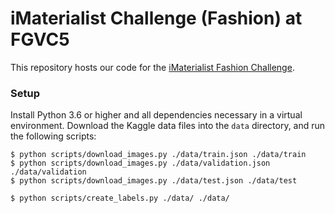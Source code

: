 iMaterialist Challenge (Fashion) at FGVC5
=========================================

This repository hosts our code for the [iMaterialist Fashion
Challenge](https://www.kaggle.com/c/imaterialist-challenge-fashion-2018).

### Setup
Install Python 3.6 or higher and all dependencies necessary in a virtual
environment.  Download the Kaggle data files into the `data` directory, and run
the following scripts:

    $ python scripts/download_images.py ./data/train.json ./data/train
    $ python scripts/download_images.py ./data/validation.json ./data/validation
    $ python scripts/download_images.py ./data/test.json ./data/test

    $ python scripts/create_labels.py ./data/ ./data/
